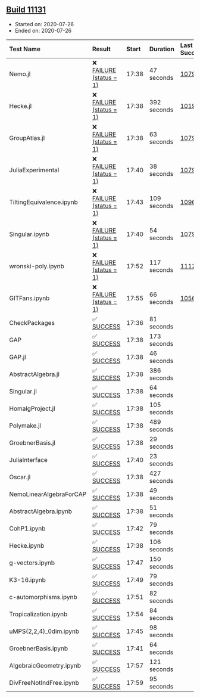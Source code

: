 ## [Build 11131](https://oscarci.mathematik.uni-kl.de/job/oscar/11131/)

* Started on: 2020-07-26
* Ended on: 2020-07-26

| Test Name    | Result | Start | Duration | Last Success | First Failure |
|:-------------|:-------|:------|:---------|:-------------|:--------------|
| Nemo.jl | ❌ [FAILURE (status = 1)](https://oscarci.mathematik.uni-kl.de/job/oscar/11131/artifact/logs/build-11131/Nemo.jl.log) | 17:38 | 47 seconds | [10790](https://oscarci.mathematik.uni-kl.de/job/oscar/10790/) | [10791](https://oscarci.mathematik.uni-kl.de/job/oscar/10791/) |
| Hecke.jl | ❌ [FAILURE (status = 1)](https://oscarci.mathematik.uni-kl.de/job/oscar/11131/artifact/logs/build-11131/Hecke.jl.log) | 17:38 | 392 seconds | [10197](https://oscarci.mathematik.uni-kl.de/job/oscar/10197/) | [10198](https://oscarci.mathematik.uni-kl.de/job/oscar/10198/) |
| GroupAtlas.jl | ❌ [FAILURE (status = 1)](https://oscarci.mathematik.uni-kl.de/job/oscar/11131/artifact/logs/build-11131/GroupAtlas.jl.log) | 17:38 | 63 seconds | [10790](https://oscarci.mathematik.uni-kl.de/job/oscar/10790/) | [10791](https://oscarci.mathematik.uni-kl.de/job/oscar/10791/) |
| JuliaExperimental | ❌ [FAILURE (status = 1)](https://oscarci.mathematik.uni-kl.de/job/oscar/11131/artifact/logs/build-11131/JuliaExperimental.log) | 17:40 | 38 seconds | [10790](https://oscarci.mathematik.uni-kl.de/job/oscar/10790/) | [10791](https://oscarci.mathematik.uni-kl.de/job/oscar/10791/) |
| TiltingEquivalence.ipynb | ❌ [FAILURE (status = 1)](https://oscarci.mathematik.uni-kl.de/job/oscar/11131/artifact/logs/build-11131/TiltingEquivalence.ipynb.log) | 17:43 | 109 seconds | [10962](https://oscarci.mathematik.uni-kl.de/job/oscar/10962/) | [10963](https://oscarci.mathematik.uni-kl.de/job/oscar/10963/) |
| Singular.ipynb | ❌ [FAILURE (status = 1)](https://oscarci.mathematik.uni-kl.de/job/oscar/11131/artifact/logs/build-11131/Singular.ipynb.log) | 17:40 | 54 seconds | [10790](https://oscarci.mathematik.uni-kl.de/job/oscar/10790/) | [10791](https://oscarci.mathematik.uni-kl.de/job/oscar/10791/) |
| wronski-poly.ipynb | ❌ [FAILURE (status = 1)](https://oscarci.mathematik.uni-kl.de/job/oscar/11131/artifact/logs/build-11131/wronski-poly.ipynb.log) | 17:52 | 117 seconds | [11129](https://oscarci.mathematik.uni-kl.de/job/oscar/11129/) | [11130](https://oscarci.mathematik.uni-kl.de/job/oscar/11130/) |
| GITFans.ipynb | ❌ [FAILURE (status = 1)](https://oscarci.mathematik.uni-kl.de/job/oscar/11131/artifact/logs/build-11131/GITFans.ipynb.log) | 17:55 | 66 seconds | [10566](https://oscarci.mathematik.uni-kl.de/job/oscar/10566/) | [10567](https://oscarci.mathematik.uni-kl.de/job/oscar/10567/) |
| CheckPackages | ✅ [SUCCESS](https://oscarci.mathematik.uni-kl.de/job/oscar/11131/artifact/logs/build-11131/CheckPackages.log) | 17:36 | 81 seconds |  |  |
| GAP | ✅ [SUCCESS](https://oscarci.mathematik.uni-kl.de/job/oscar/11131/artifact/logs/build-11131/GAP.log) | 17:38 | 173 seconds |  |  |
| GAP.jl | ✅ [SUCCESS](https://oscarci.mathematik.uni-kl.de/job/oscar/11131/artifact/logs/build-11131/GAP.jl.log) | 17:38 | 46 seconds |  |  |
| AbstractAlgebra.jl | ✅ [SUCCESS](https://oscarci.mathematik.uni-kl.de/job/oscar/11131/artifact/logs/build-11131/AbstractAlgebra.jl.log) | 17:38 | 386 seconds |  |  |
| Singular.jl | ✅ [SUCCESS](https://oscarci.mathematik.uni-kl.de/job/oscar/11131/artifact/logs/build-11131/Singular.jl.log) | 17:38 | 64 seconds |  |  |
| HomalgProject.jl | ✅ [SUCCESS](https://oscarci.mathematik.uni-kl.de/job/oscar/11131/artifact/logs/build-11131/HomalgProject.jl.log) | 17:38 | 105 seconds |  |  |
| Polymake.jl | ✅ [SUCCESS](https://oscarci.mathematik.uni-kl.de/job/oscar/11131/artifact/logs/build-11131/Polymake.jl.log) | 17:38 | 489 seconds |  |  |
| GroebnerBasis.jl | ✅ [SUCCESS](https://oscarci.mathematik.uni-kl.de/job/oscar/11131/artifact/logs/build-11131/GroebnerBasis.jl.log) | 17:38 | 29 seconds |  |  |
| JuliaInterface | ✅ [SUCCESS](https://oscarci.mathematik.uni-kl.de/job/oscar/11131/artifact/logs/build-11131/JuliaInterface.log) | 17:40 | 23 seconds |  |  |
| Oscar.jl | ✅ [SUCCESS](https://oscarci.mathematik.uni-kl.de/job/oscar/11131/artifact/logs/build-11131/Oscar.jl.log) | 17:38 | 427 seconds |  |  |
| NemoLinearAlgebraForCAP | ✅ [SUCCESS](https://oscarci.mathematik.uni-kl.de/job/oscar/11131/artifact/logs/build-11131/NemoLinearAlgebraForCAP.log) | 17:38 | 49 seconds |  |  |
| AbstractAlgebra.ipynb | ✅ [SUCCESS](https://oscarci.mathematik.uni-kl.de/job/oscar/11131/artifact/logs/build-11131/AbstractAlgebra.ipynb.log) | 17:38 | 51 seconds |  |  |
| CohP1.ipynb | ✅ [SUCCESS](https://oscarci.mathematik.uni-kl.de/job/oscar/11131/artifact/logs/build-11131/CohP1.ipynb.log) | 17:42 | 79 seconds |  |  |
| Hecke.ipynb | ✅ [SUCCESS](https://oscarci.mathematik.uni-kl.de/job/oscar/11131/artifact/logs/build-11131/Hecke.ipynb.log) | 17:38 | 106 seconds |  |  |
| g-vectors.ipynb | ✅ [SUCCESS](https://oscarci.mathematik.uni-kl.de/job/oscar/11131/artifact/logs/build-11131/g-vectors.ipynb.log) | 17:47 | 150 seconds |  |  |
| K3-16.ipynb | ✅ [SUCCESS](https://oscarci.mathematik.uni-kl.de/job/oscar/11131/artifact/logs/build-11131/K3-16.ipynb.log) | 17:49 | 79 seconds |  |  |
| c-automorphisms.ipynb | ✅ [SUCCESS](https://oscarci.mathematik.uni-kl.de/job/oscar/11131/artifact/logs/build-11131/c-automorphisms.ipynb.log) | 17:51 | 82 seconds |  |  |
| Tropicalization.ipynb | ✅ [SUCCESS](https://oscarci.mathematik.uni-kl.de/job/oscar/11131/artifact/logs/build-11131/Tropicalization.ipynb.log) | 17:54 | 84 seconds |  |  |
| uMPS(2,2,4)_0dim.ipynb | ✅ [SUCCESS](https://oscarci.mathematik.uni-kl.de/job/oscar/11131/artifact/logs/build-11131/uMPS-2-2-4-_0dim.ipynb.log) | 17:45 | 98 seconds |  |  |
| GroebnerBasis.ipynb | ✅ [SUCCESS](https://oscarci.mathematik.uni-kl.de/job/oscar/11131/artifact/logs/build-11131/GroebnerBasis.ipynb.log) | 17:41 | 64 seconds |  |  |
| AlgebraicGeometry.ipynb | ✅ [SUCCESS](https://oscarci.mathematik.uni-kl.de/job/oscar/11131/artifact/logs/build-11131/AlgebraicGeometry.ipynb.log) | 17:57 | 121 seconds |  |  |
| DivFreeNotIndFree.ipynb | ✅ [SUCCESS](https://oscarci.mathematik.uni-kl.de/job/oscar/11131/artifact/logs/build-11131/DivFreeNotIndFree.ipynb.log) | 17:59 | 95 seconds |  |  |
